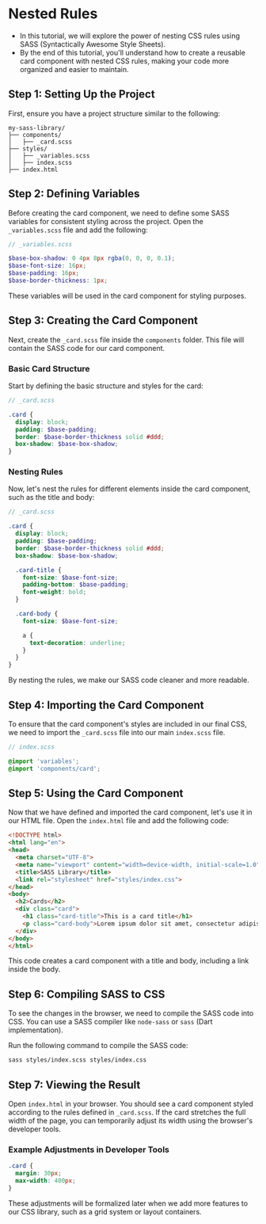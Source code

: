 # Nested Rules

- In this tutorial, we will explore the power of nesting CSS rules using SASS (Syntactically Awesome Style Sheets).
- By the end of this tutorial, you'll understand how to create a reusable card component with nested CSS rules, making your code more organized and easier to maintain.

## Step 1: Setting Up the Project

First, ensure you have a project structure similar to the following:

```
my-sass-library/
├── components/
│   ├── _card.scss
├── styles/
│   ├── _variables.scss
│   ├── index.scss
├── index.html
```

## Step 2: Defining Variables

Before creating the card component, we need to define some SASS variables for consistent styling across the project. Open the `_variables.scss` file and add the following:

```scss
// _variables.scss

$base-box-shadow: 0 4px 8px rgba(0, 0, 0, 0.1);
$base-font-size: 16px;
$base-padding: 16px;
$base-border-thickness: 1px;
```

These variables will be used in the card component for styling purposes.

## Step 3: Creating the Card Component

Next, create the `_card.scss` file inside the `components` folder. This file will contain the SASS code for our card component.

### Basic Card Structure

Start by defining the basic structure and styles for the card:

```scss
// _card.scss

.card {
  display: block;
  padding: $base-padding;
  border: $base-border-thickness solid #ddd;
  box-shadow: $base-box-shadow;
}
```

### Nesting Rules

Now, let's nest the rules for different elements inside the card component, such as the title and body:

```scss
// _card.scss

.card {
  display: block;
  padding: $base-padding;
  border: $base-border-thickness solid #ddd;
  box-shadow: $base-box-shadow;

  .card-title {
    font-size: $base-font-size;
    padding-bottom: $base-padding;
    font-weight: bold;
  }

  .card-body {
    font-size: $base-font-size;

    a {
      text-decoration: underline;
    }
  }
}
```

By nesting the rules, we make our SASS code cleaner and more readable.

## Step 4: Importing the Card Component

To ensure that the card component's styles are included in our final CSS, we need to import the `_card.scss` file into our main `index.scss` file.

```scss
// index.scss

@import 'variables';
@import 'components/card';
```

## Step 5: Using the Card Component

Now that we have defined and imported the card component, let's use it in our HTML file. Open the `index.html` file and add the following code:

```html
<!DOCTYPE html>
<html lang="en">
<head>
  <meta charset="UTF-8">
  <meta name="viewport" content="width=device-width, initial-scale=1.0">
  <title>SASS Library</title>
  <link rel="stylesheet" href="styles/index.css">
</head>
<body>
  <h2>Cards</h2>
  <div class="card">
    <h1 class="card-title">This is a card title</h1>
    <p class="card-body">Lorem ipsum dolor sit amet, consectetur adipiscing elit. <a href="#">Read more</a></p>
  </div>
</body>
</html>
```

This code creates a card component with a title and body, including a link inside the body.

## Step 6: Compiling SASS to CSS

To see the changes in the browser, we need to compile the SASS code into CSS. You can use a SASS compiler like `node-sass` or `sass` (Dart implementation).

Run the following command to compile the SASS code:

```bash
sass styles/index.scss styles/index.css
```

## Step 7: Viewing the Result

Open `index.html` in your browser. You should see a card component styled according to the rules defined in `_card.scss`. If the card stretches the full width of the page, you can temporarily adjust its width using the browser's developer tools.

### Example Adjustments in Developer Tools

```css
.card {
  margin: 30px;
  max-width: 400px;
}
```

These adjustments will be formalized later when we add more features to our CSS library, such as a grid system or layout containers.
